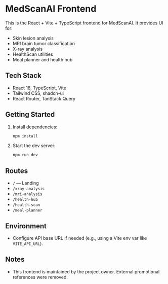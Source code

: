 # MedScanAI Frontend

This is the React + Vite + TypeScript frontend for MedScanAI. It provides UI for:

- Skin lesion analysis
- MRI brain tumor classification
- X-ray analysis
- HealthScan utilities
- Meal planner and health hub

## Tech Stack

- React 18, TypeScript, Vite
- Tailwind CSS, shadcn-ui
- React Router, TanStack Query

## Getting Started

1. Install dependencies:
   ```bash
   npm install
   ```
2. Start the dev server:
   ```bash
   npm run dev
   ```

## Routes

- `/` — Landing
- `/xray-analysis`
- `/mri-analysis`
- `/health-hub`
- `/health-scan`
- `/meal-planner`

## Environment

- Configure API base URL if needed (e.g., using a Vite env var like `VITE_API_URL`).

## Notes

- This frontend is maintained by the project owner. External promotional references were removed.
